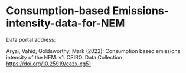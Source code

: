 # Consumption-based Emissions-intensity-data-for-NEM

Data portal address: 

Aryai, Vahid; Goldsworthy, Mark (2022): Consumption based emissions intensity of the NEM. v1. CSIRO. Data Collection. https://doi.org/10.25919/cazx-xg51
